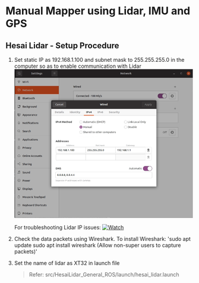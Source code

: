 # Manual Mapper using Lidar, IMU and GPS

## Hesai Lidar - Setup Procedure
 1. Set static IP as 192.168.1.100 and subnet mask to 255.255.255.0 in the computer so as to enable communication with Lidar
    ![Network Setup](https://github.com/logicraju/Meridian_Geomatics_WS/blob/main/Resources/Network%20Setup.png)
    
    For troubleshooting Lidar IP issues:
    [![Watch](https://img.youtube.com/vi/Y3ZYh9g4TtU&ab_channel=HesaiTechnology/0.jpg)](https://www.youtube.com/watch?v=Y3ZYh9g4TtU&ab_channel=HesaiTechnology)
 
 2. Check the data packets using Wireshark. To install Wireshark:
    'sudo apt update
     sudo apt install wireshark
     (Allow non-super users to capture packets)'

 3. Set the name of lidar as XT32 in launch file
    >Refer: src/HesaiLidar_General_ROS/launch/hesai_lidar.launch
   
